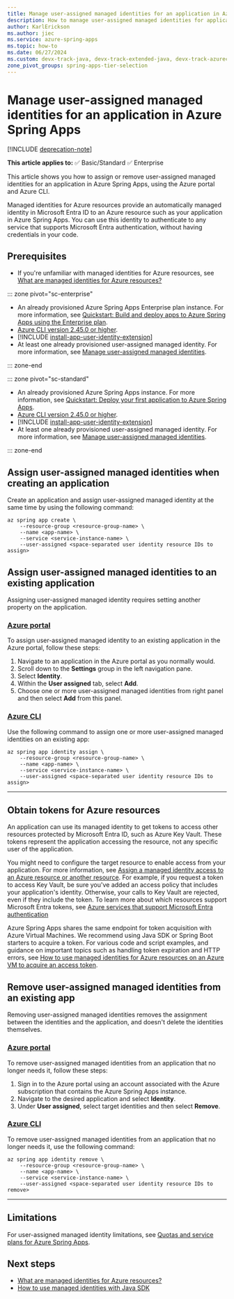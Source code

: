 ```yaml
---
title: Manage user-assigned managed identities for an application in Azure Spring Apps
description: How to manage user-assigned managed identities for applications.
author: KarlErickson
ms.author: jiec
ms.service: azure-spring-apps
ms.topic: how-to
ms.date: 06/27/2024
ms.custom: devx-track-java, devx-track-extended-java, devx-track-azurecli
zone_pivot_groups: spring-apps-tier-selection
---
```


# Manage user-assigned managed identities for an application in Azure Spring Apps

[!INCLUDE [deprecation-note](../includes/deprecation-note.md)]

**This article applies to:** ✅ Basic/Standard ✅ Enterprise

This article shows you how to assign or remove user-assigned managed identities for an application in Azure Spring Apps, using the Azure portal and Azure CLI.

Managed identities for Azure resources provide an automatically managed identity in Microsoft Entra ID to an Azure resource such as your application in Azure Spring Apps. You can use this identity to authenticate to any service that supports Microsoft Entra authentication, without having credentials in your code.

## Prerequisites

- If you're unfamiliar with managed identities for Azure resources, see [What are managed identities for Azure resources?](/entra/identity/managed-identities-azure-resources/overview)

::: zone pivot="sc-enterprise"

- An already provisioned Azure Spring Apps Enterprise plan instance. For more information, see [Quickstart: Build and deploy apps to Azure Spring Apps using the Enterprise plan](../enterprise/quickstart-deploy-apps-enterprise.md).
- [Azure CLI version 2.45.0 or higher](/cli/azure/install-azure-cli).
- [!INCLUDE [install-app-user-identity-extension](../enterprise/includes/install-app-user-identity-extension.md)]
- At least one already provisioned user-assigned managed identity. For more information, see [Manage user-assigned managed identities](/entra/identity/managed-identities-azure-resources/how-manage-user-assigned-managed-identities).

::: zone-end

::: zone pivot="sc-standard"

- An already provisioned Azure Spring Apps instance. For more information, see [Quickstart: Deploy your first application to Azure Spring Apps](./quickstart.md).
- [Azure CLI version 2.45.0 or higher](/cli/azure/install-azure-cli).
- [!INCLUDE [install-app-user-identity-extension](../enterprise/includes/install-app-user-identity-extension.md)]
- At least one already provisioned user-assigned managed identity. For more information, see [Manage user-assigned managed identities](/entra/identity/managed-identities-azure-resources/how-manage-user-assigned-managed-identities).

::: zone-end

## Assign user-assigned managed identities when creating an application

Create an application and assign user-assigned managed identity at the same time by using the following command:

```azurecli
az spring app create \
    --resource-group <resource-group-name> \
    --name <app-name> \
    --service <service-instance-name> \
    --user-assigned <space-separated user identity resource IDs to assign>
```

## Assign user-assigned managed identities to an existing application

Assigning user-assigned managed identity requires setting another property on the application.

### [Azure portal](#tab/azure-portal)

To assign user-assigned managed identity to an existing application in the Azure portal, follow these steps:

1. Navigate to an application in the Azure portal as you normally would.
2. Scroll down to the **Settings** group in the left navigation pane.
3. Select **Identity**.
4. Within the **User assigned** tab, select **Add**.
5. Choose one or more user-assigned managed identities from right panel and then select **Add** from this panel.

### [Azure CLI](#tab/azure-cli)

Use the following command to assign one or more user-assigned managed identities on an existing app:

```azurecli
az spring app identity assign \
    --resource-group <resource-group-name> \
    --name <app-name> \
    --service <service-instance-name> \
    --user-assigned <space-separated user identity resource IDs to assign>
```

---

## Obtain tokens for Azure resources

An application can use its managed identity to get tokens to access other resources protected by Microsoft Entra ID, such as Azure Key Vault. These tokens represent the application accessing the resource, not any specific user of the application.

You might need to configure the target resource to enable access from your application. For more information, see [Assign a managed identity access to an Azure resource or another resource](/entra/identity/managed-identities-azure-resources/how-to-assign-access-azure-resource). For example, if you request a token to access Key Vault, be sure you've added an access policy that includes your application's identity. Otherwise, your calls to Key Vault are rejected, even if they include the token. To learn more about which resources support Microsoft Entra tokens, see [Azure services that support Microsoft Entra authentication](/entra/identity/managed-identities-azure-resources/services-id-authentication-support)

Azure Spring Apps shares the same endpoint for token acquisition with Azure Virtual Machines. We recommend using Java SDK or Spring Boot starters to acquire a token. For various code and script examples, and guidance on important topics such as handling token expiration and HTTP errors, see [How to use managed identities for Azure resources on an Azure VM to acquire an access token](/entra/identity/managed-identities-azure-resources/how-to-use-vm-token).

## Remove user-assigned managed identities from an existing app

Removing user-assigned managed identities removes the assignment between the identities and the application, and doesn't delete the identities themselves.

### [Azure portal](#tab/azure-portal)

To remove user-assigned managed identities from an application that no longer needs it, follow these steps:

1. Sign in to the Azure portal using an account associated with the Azure subscription that contains the Azure Spring Apps instance.
1. Navigate to the desired application and select **Identity**.
1. Under **User assigned**, select target identities and then select **Remove**.

### [Azure CLI](#tab/azure-cli)

To remove user-assigned managed identities from an application that no longer needs it, use the following command:

```azurecli
az spring app identity remove \
    --resource-group <resource-group-name> \
    --name <app-name> \
    --service <service-instance-name> \
    --user-assigned <space-separated user identity resource IDs to remove>
```

---

## Limitations

For user-assigned managed identity limitations, see [Quotas and service plans for Azure Spring Apps](./quotas.md).

## Next steps

- [What are managed identities for Azure resources?](/entra/identity/managed-identities-azure-resources/overview)
- [How to use managed identities with Java SDK](https://github.com/Azure-Samples/azure-spring-apps-samples)

